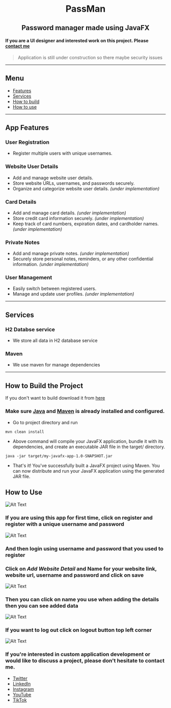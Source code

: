 # <h1 align="center">PassMan</h1>
<h2 align="center">Password manager made using JavaFX</h1>

#### If you are a UI designer and interested work on this project. Please [contact me](#contact)

> Application is still under construction so there maybe security issues

---

## Menu

- [Features](#app-features)
- [Services](#services)
- [How to build](#build)
- [How to use](#use)

---
## App Features <a name="app-features"></a>

### User Registration
- Register multiple users with unique usernames.

### Website User Details
- Add and manage website user details.
- Store website URLs, usernames, and passwords securely.
- Organize and categorize website user details. *(under implementation)*

### Card Details
- Add and manage card details. *(under implementation)*
- Store credit card information securely. *(under implementation)*
- Keep track of card numbers, expiration dates, and cardholder names. *(under implementation)*

### Private Notes
- Add and manage private notes. *(under implementation)*
- Securely store personal notes, reminders, or any other confidential information. *(under implementation)*

### User Management
- Easily switch between registered users.
- Manage and update user profiles. *(under implementation)*
---

## Services <a name="services"></a>

### H2 Databse service
- We store all data in H2 database service

### Maven
- We use maven for manage dependencies
---

## How to Build the Project <a name="build"></a>

If you don't want to build download it from [here](https://github.com/heshanthenura/PassMan/releases)

### Make sure [Java](https://www.oracle.com/java/technologies/downloads/) and [Maven](https://maven.apache.org/download.cgi) is already installed and configured.

- Go to project directory and run
```
mvn clean install
```
- Above command will compile your JavaFX application, bundle it with its dependencies, and create an executable JAR file in the target/ directory.
```
java -jar target/my-javafx-app-1.0-SNAPSHOT.jar
```
- That's it! You've successfully built a JavaFX project using Maven. You can now distribute and run your JavaFX application using the generated JAR file.

## How to Use <a name="use"></a>

<img align="center" alt="Alt Text" src="/screenshots/img.png"/>

### If you are using this app for first time, click on register and register with a unique username and password

<img align="center" alt="Alt Text" src="/screenshots/img_1.png"/>

### And then login using username and password that you used to register

### Click on *Add Website Detail* and Name for your website link, website url, username and password and click on save

<img align="center" alt="Alt Text" src="/screenshots/img_2.png"/>

### Then you can click on name you use when adding the details then you can see added data

<img align="center" alt="Alt Text" src="/screenshots/img_3.png"/>

### If you want to log out click on logout button top left corner

<img align="center" alt="Alt Text" src="/screenshots/img_4.png"/>


### If you're interested in custom application development or would like to discuss a project, please don't hesitate to contact me.

<a name="contact"></a>
<ul>
    <li><a href="https://twitter.com/Heshantk">Twitter</a></li>
    <li><a href="https://www.linkedin.com/in/heshanthenura">LinkedIn</a></li>
    <li><a href="https://www.instagram.com/heshan_thenura/">Instagram</a></li>
    <li><a href="https://youtube.com/@heshanthenura">YouTube</a></li>
    <li><a href="https://www.tiktok.com/@heshanthenura">TikTok</a></li>
</ul>